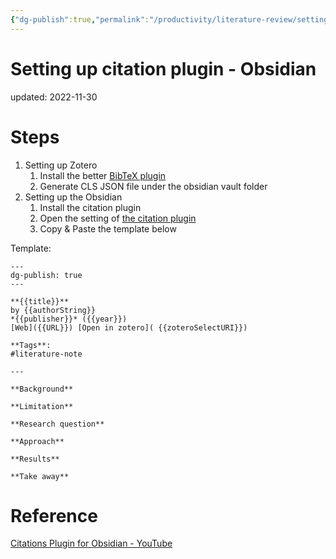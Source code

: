 ```yaml
---
{"dg-publish":true,"permalink":"/productivity/literature-review/setting-up-citation-plugin-obsidian/","dgPassFrontmatter":true}
---
```



# Setting up citation plugin - Obsidian
updated: 2022-11-30

# Steps
1. Setting up Zotero 
	1. Install the better [BibTeX plugin](https://retorque.re/zotero-better-bibtex/)
	2. Generate CLS JSON file under the obsidian vault folder
2. Setting up the Obsidian 
	1. Install the citation plugin
	2. Open the setting of [the citation plugin](https://github.com/hans/obsidian-citation-plugin)
	3. Copy & Paste the template below


Template:
```
---
dg-publish: true
---

**{{title}}**
by {{authorString}}
*{{publisher}}* ({{year}})
[Web]({{URL}}) [Open in zotero]( {{zoteroSelectURI}})

**Tags**: 
#literature-note

---

**Background**

**Limitation**

**Research question**

**Approach**

**Results**

**Take away**
```


# Reference 
[Citations Plugin for Obsidian - YouTube](https://www.youtube.com/watch?v=QlUyHX30GWo)